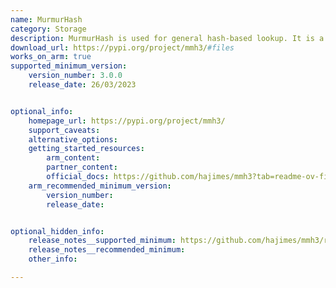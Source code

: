 ```yaml
---
name: MurmurHash
category: Storage
description: MurmurHash is used for general hash-based lookup. It is a non-cryptographic hash function.
download_url: https://pypi.org/project/mmh3/#files
works_on_arm: true
supported_minimum_version:
    version_number: 3.0.0
    release_date: 26/03/2023


optional_info:
    homepage_url: https://pypi.org/project/mmh3/
    support_caveats:
    alternative_options:
    getting_started_resources:
        arm_content:
        partner_content:
        official_docs: https://github.com/hajimes/mmh3?tab=readme-ov-file#install
    arm_recommended_minimum_version:
        version_number:
        release_date:


optional_hidden_info:
    release_notes__supported_minimum: https://github.com/hajimes/mmh3/releases/tag/v3.0.0
    release_notes__recommended_minimum:
    other_info:

---
```

